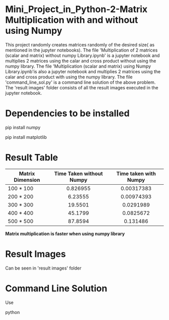 # Mini_Project_in_Python-2-Matrix Multiplication with and without using Numpy

This project randomly creates matrices randomly of the desired size( as mentioned in the jupyter notebooks). The file 'Multiplication of 2 matrices (scalar and matrix) without numpy Library.ipynb' is a jupyter notebook and multiplies 2 matrices using the calar and cross product without using the numpy library. The file 'Multiplication (scalar and matrix) using Numpy Library.ipynb'is also a jupyter notebook and multiplies 2 matrices using the calar and cross product with using the numpy library. The file 'command_line_sol.py' is a command line solution of the above problem. The 'result images' folder consists of all the result images executed in the jupyter notebook. 



# Dependencies to be installed

pip install numpy

pip install matplotlib

# Result Table

| Matrix Dimension| Time Taken without Numpy | Time taken with Numpy        
| ------------- |:-------------:| :-------------:| 
| 100 * 100     |0.826955  |0.00317383
| 200 * 200    | 6.23555  |  0.00974393
| 300 * 300 | 19.5501     | 0.0291989
| 400 * 400 | 45.1799     |0.0825672
| 500 * 500 | 87.8594      |0.131486


**Matrix multiplication is faster when using numpy library**


# Result Images

Can be seen in 'result images' folder


# Command Line Solution

Use

python <script>.py inputfile outputfile <1/2>
  
  
  1 option - Scalar Product
  
  2 option - Matrix Product
  
  # Input Format
  
3 3   // Dimensions
  
  
1 2 3  //1st matrix
            
4 5 6 

7 8 9 
  
  
  
10 11 12  //2nd  matrix
            
13 14 15 

16 17 18
  
  
 

